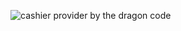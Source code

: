 ![cashier provider by the dragon code](https://preview.dragon-code.pro/the-dragon-code/cashier-provider.svg?brand=laravel&github%5Brepository%5D=cashier-provider%2Fdev)
